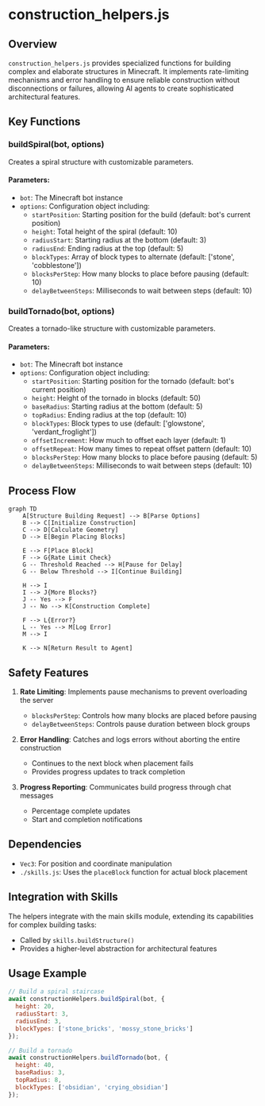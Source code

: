# construction_helpers.js

## Overview
`construction_helpers.js` provides specialized functions for building complex and elaborate structures in Minecraft. It implements rate-limiting mechanisms and error handling to ensure reliable construction without disconnections or failures, allowing AI agents to create sophisticated architectural features.

## Key Functions

### buildSpiral(bot, options)
Creates a spiral structure with customizable parameters.

#### Parameters:
- `bot`: The Minecraft bot instance
- `options`: Configuration object including:
  - `startPosition`: Starting position for the build (default: bot's current position)
  - `height`: Total height of the spiral (default: 10)
  - `radiusStart`: Starting radius at the bottom (default: 3)
  - `radiusEnd`: Ending radius at the top (default: 5)
  - `blockTypes`: Array of block types to alternate (default: ['stone', 'cobblestone'])
  - `blocksPerStep`: How many blocks to place before pausing (default: 10)
  - `delayBetweenSteps`: Milliseconds to wait between steps (default: 10)

### buildTornado(bot, options)
Creates a tornado-like structure with customizable parameters.

#### Parameters:
- `bot`: The Minecraft bot instance
- `options`: Configuration object including:
  - `startPosition`: Starting position for the tornado (default: bot's current position)
  - `height`: Height of the tornado in blocks (default: 50)
  - `baseRadius`: Starting radius at the bottom (default: 5)
  - `topRadius`: Ending radius at the top (default: 10)
  - `blockTypes`: Block types to use (default: ['glowstone', 'verdant_froglight'])
  - `offsetIncrement`: How much to offset each layer (default: 1)
  - `offsetRepeat`: How many times to repeat offset pattern (default: 10)
  - `blocksPerStep`: How many blocks to place before pausing (default: 5)
  - `delayBetweenSteps`: Milliseconds to wait between steps (default: 10)

## Process Flow

```mermaid
graph TD
    A[Structure Building Request] --> B[Parse Options]
    B --> C[Initialize Construction]
    C --> D[Calculate Geometry]
    D --> E[Begin Placing Blocks]
    
    E --> F[Place Block]
    F --> G{Rate Limit Check}
    G -- Threshold Reached --> H[Pause for Delay]
    G -- Below Threshold --> I[Continue Building]
    
    H --> I
    I --> J{More Blocks?}
    J -- Yes --> F
    J -- No --> K[Construction Complete]
    
    F --> L{Error?}
    L -- Yes --> M[Log Error]
    M --> I
    
    K --> N[Return Result to Agent]
```

## Safety Features

1. **Rate Limiting**: Implements pause mechanisms to prevent overloading the server
   - `blocksPerStep`: Controls how many blocks are placed before pausing
   - `delayBetweenSteps`: Controls pause duration between block groups

2. **Error Handling**: Catches and logs errors without aborting the entire construction
   - Continues to the next block when placement fails
   - Provides progress updates to track completion

3. **Progress Reporting**: Communicates build progress through chat messages
   - Percentage complete updates
   - Start and completion notifications

## Dependencies
- `Vec3`: For position and coordinate manipulation
- `./skills.js`: Uses the `placeBlock` function for actual block placement

## Integration with Skills
The helpers integrate with the main skills module, extending its capabilities for complex building tasks:
- Called by `skills.buildStructure()`
- Provides a higher-level abstraction for architectural features

## Usage Example
```javascript
// Build a spiral staircase
await constructionHelpers.buildSpiral(bot, {
  height: 20,
  radiusStart: 3,
  radiusEnd: 3,
  blockTypes: ['stone_bricks', 'mossy_stone_bricks']
});

// Build a tornado
await constructionHelpers.buildTornado(bot, {
  height: 40,
  baseRadius: 3,
  topRadius: 8,
  blockTypes: ['obsidian', 'crying_obsidian']
});
```
